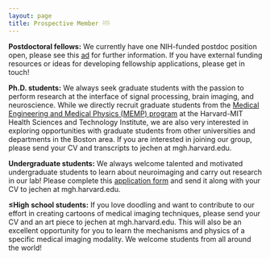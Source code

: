 ```yaml
---
layout: page
title: Prospective Member 𓅸
---
```



<strong> Postdoctoral fellows:</strong> We currently have one NIH-funded postdoc position open, please see this [ad]({{site.url}}/assets/PostDoc_MultiModal_Ad.pdf) for further information. If you have external funding resources or ideas for developing fellowship applications, please get in touch! <br>

**Ph.D. students:** We always seek graduate students with the passion to perform research at the interface of signal processing, brain imaging, and neuroscience. While we directly recruit graduate students from the [Medical Engineering and Medical Physics (MEMP) program](https://hst.mit.edu/applying-hst/applying-medical-engineering-and-medical-physics-memp-phd-program) at the Harvard-MIT Health Sciences and Technology Institute, we are also very interested in exploring opportunities with graduate students from other universities and departments in the Boston area. If you are interested in joining our group, please send your CV and transcripts to jechen at mgh.harvard.edu. <br>

**Undergraduate students:** We always welcome talented and motivated undergraduate students to learn about neuroimaging and carry out research in our lab! Please complete this [application form]({{site.url}}/assets/UndergradApplicationForm.pdf) and send it along with your CV to jechen at mgh.harvard.edu.  <br>

**≤High school students:** If you love doodling and want to contribute to our effort in creating cartoons of medical imaging techniques, please send your CV and an art piece to jechen at mgh.harvard.edu. This will also be an excellent opportunity for you to learn the mechanisms and physics of a specific medical imaging modality. We welcome students from all around the world! 



